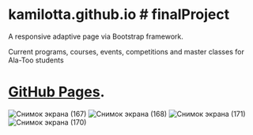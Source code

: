 # kamilotta.github.io  # finalProject
A responsive adaptive page via Bootstrap framework.


Сurrent programs, courses, 
   events, competitions and master classes for Ala-Too students
   
  #  [GitHub Pages](https://kamilotta.github.io/kamilotta.github.io-final-/).





![Снимок экрана (167)](https://user-images.githubusercontent.com/100688832/208774356-d139caa6-4f57-4aad-962e-a55329e1875d.png)
![Снимок экрана (168)](https://user-images.githubusercontent.com/100688832/208774374-c83bafaf-4c9d-4eac-a470-73acb9ad2ba5.png)
![Снимок экрана (171)](https://user-images.githubusercontent.com/100688832/208774819-8db74adf-da97-40e9-b172-2a36b0a29da0.png)
![Снимок экрана (170)](https://user-images.githubusercontent.com/100688832/208774415-9083dd23-9cc4-41fd-a856-2134d51531a8.png)
